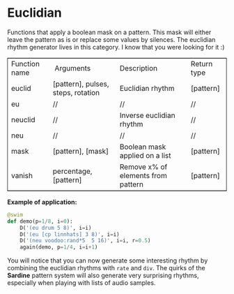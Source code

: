 # Euclidian

Functions that apply a boolean mask on a pattern. This mask will either leave the pattern as is or replace some values by silences. The euclidian rhythm generator lives in this category. I know that you were looking for it :)
    
 <table border="2" cellspacing="0" cellpadding="6" rules="groups" frame="hsides">
 
 
 <colgroup>
 <col  class="org-left" />
 
 <col  class="org-left" />
 
 <col  class="org-left" />
 
 <col  class="org-left" />
 </colgroup>
 <tbody>
 <tr>
 <td class="org-left">Function name</td>
 <td class="org-left"> Arguments</td>
 <td class="org-left">Description</td>
 <td class="org-left">Return type</td>
 </tr>
 
 
 <tr>
 <td class="org-left">euclid</td>
 <td class="org-left">[pattern], pulses, steps, rotation</td>
 <td class="org-left">Euclidian rhythm</td>
 <td class="org-left">[pattern]</td>
 </tr>
 
 
 <tr>
 <td class="org-left">eu</td>
 <td class="org-left">//</td>
 <td class="org-left">//</td>
 <td class="org-left">//</td>
 </tr>
 
 
 <tr>
 <td class="org-left">neuclid</td>
 <td class="org-left">//</td>
 <td class="org-left">Inverse euclidian rhythm</td>
 <td class="org-left">//</td>
 </tr>
 
 
 <tr>
 <td class="org-left">neu</td>
 <td class="org-left">//</td>
 <td class="org-left">//</td>
 <td class="org-left">//</td>
 </tr>
 
 
 <tr>
 <td class="org-left">mask</td>
 <td class="org-left">[pattern], [mask]</td>
 <td class="org-left">Boolean mask applied on a list</td>
 <td class="org-left">[pattern]</td>
 </tr>
 
 
 <tr>
 <td class="org-left">vanish</td>
 <td class="org-left">percentage, [pattern]</td>
 <td class="org-left">Remove x% of elements from pattern</td>
 <td class="org-left">[pattern]</td>
 </tr>
 </tbody>
 </table>
    
**Example of application:**
    
```python
@swim
def demo(p=1/8, i=0):
    D('(eu drum 5 8)', i=i)
    D('(eu [cp linnhats] 3 8)', i=i)
    D('(neu voodoo:rand*5  5 16)', i=i, r=0.5)
    again(demo, p=1/4, i=i+1)
```   

You will notice that you can now generate some interesting rhythm by combining
the euclidian rhythms with `rate` and `div`. The quirks of the **Sardine**
pattern system will also generate very surprising rhythms, especially when 
playing with lists of audio samples.
    

